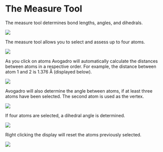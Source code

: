 # The Measure Tool

The measure tool determines bond lengths, angles, and dihedrals.

![][1]

[1]: images/8-measure-tool/0b676e91-6deb-4eaa-8b5f-46774243643b.png

The measure tool allows you to select and assess up to four atoms. 

![][2]

[2]: images/8-measure-tool/f0834455-f16b-4392-8ff4-5bf434c1dd63.png

As you click on atoms Avogadro will automatically calculate the distances between atoms in a respective order. For example, the distance between atom 1 and 2 is 1.376 Å (displayed below). 

![][3]

[3]: images/8-measure-tool/6adb2241-2518-4a8e-a015-cbb087d4b0f1.png

Avogadro will also determine the angle between atoms, if at least three atoms have been selected. The second atom is used as the vertex. 

![][4]

[4]: images/8-measure-tool/6adb2241-2518-4a8e-a015-cbb087d4b0f1-1.png

If four atoms are selected, a dihedral angle is determined.

![][5]

[5]: images/8-measure-tool/6adb2241-2518-4a8e-a015-cbb087d4b0f1-2.png

Right clicking the display will reset the atoms previously selected.

![][6]

[6]: images/8-measure-tool/79085e4b-2688-40b5-a07c-57b0f58f87a6.png

